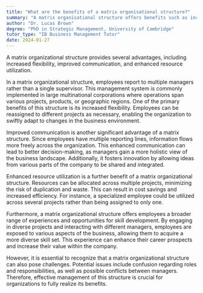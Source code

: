 ```yaml
---
title: "What are the benefits of a matrix organisational structure?"
summary: "A matrix organisational structure offers benefits such as increased flexibility, improved communication, and enhanced resource utilisation."
author: "Dr. Lucas Brown"
degree: "PhD in Strategic Management, University of Cambridge"
tutor_type: "IB Business Management Tutor"
date: 2024-01-27
---
```


A matrix organizational structure provides several advantages, including increased flexibility, improved communication, and enhanced resource utilization.

In a matrix organizational structure, employees report to multiple managers rather than a single supervisor. This management system is commonly implemented in large multinational corporations where operations span various projects, products, or geographic regions. One of the primary benefits of this structure is its increased flexibility. Employees can be reassigned to different projects as necessary, enabling the organization to swiftly adapt to changes in the business environment.

Improved communication is another significant advantage of a matrix structure. Since employees have multiple reporting lines, information flows more freely across the organization. This enhanced communication can lead to better decision-making, as managers gain a more holistic view of the business landscape. Additionally, it fosters innovation by allowing ideas from various parts of the company to be shared and integrated.

Enhanced resource utilization is a further benefit of a matrix organizational structure. Resources can be allocated across multiple projects, minimizing the risk of duplication and waste. This can result in cost savings and increased efficiency. For instance, a specialized employee could be utilized across several projects rather than being assigned to only one.

Furthermore, a matrix organizational structure offers employees a broader range of experiences and opportunities for skill development. By engaging in diverse projects and interacting with different managers, employees are exposed to various aspects of the business, allowing them to acquire a more diverse skill set. This experience can enhance their career prospects and increase their value within the company.

However, it is essential to recognize that a matrix organizational structure can also pose challenges. Potential issues include confusion regarding roles and responsibilities, as well as possible conflicts between managers. Therefore, effective management of this structure is crucial for organizations to fully realize its benefits.
    